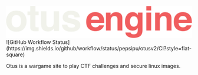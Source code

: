 <img src="https://github.com/pepsipu/otusv2/blob/master/client/src/img/otus_engine_2.svg">
![GitHub Workflow Status](https://img.shields.io/github/workflow/status/pepsipu/otusv2/CI?style=flat-square)

Otus is a wargame site to play CTF challenges and secure linux images.
